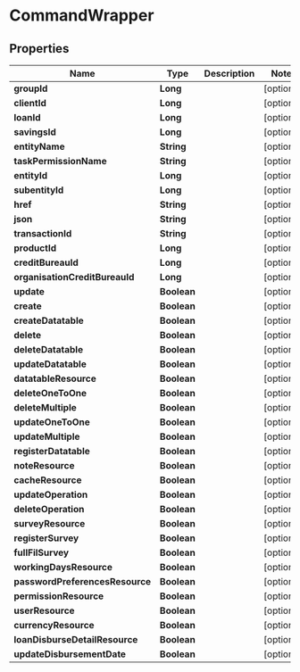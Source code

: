 

# CommandWrapper

## Properties

Name | Type | Description | Notes
------------ | ------------- | ------------- | -------------
**groupId** | **Long** |  |  [optional]
**clientId** | **Long** |  |  [optional]
**loanId** | **Long** |  |  [optional]
**savingsId** | **Long** |  |  [optional]
**entityName** | **String** |  |  [optional]
**taskPermissionName** | **String** |  |  [optional]
**entityId** | **Long** |  |  [optional]
**subentityId** | **Long** |  |  [optional]
**href** | **String** |  |  [optional]
**json** | **String** |  |  [optional]
**transactionId** | **String** |  |  [optional]
**productId** | **Long** |  |  [optional]
**creditBureauId** | **Long** |  |  [optional]
**organisationCreditBureauId** | **Long** |  |  [optional]
**update** | **Boolean** |  |  [optional]
**create** | **Boolean** |  |  [optional]
**createDatatable** | **Boolean** |  |  [optional]
**delete** | **Boolean** |  |  [optional]
**deleteDatatable** | **Boolean** |  |  [optional]
**updateDatatable** | **Boolean** |  |  [optional]
**datatableResource** | **Boolean** |  |  [optional]
**deleteOneToOne** | **Boolean** |  |  [optional]
**deleteMultiple** | **Boolean** |  |  [optional]
**updateOneToOne** | **Boolean** |  |  [optional]
**updateMultiple** | **Boolean** |  |  [optional]
**registerDatatable** | **Boolean** |  |  [optional]
**noteResource** | **Boolean** |  |  [optional]
**cacheResource** | **Boolean** |  |  [optional]
**updateOperation** | **Boolean** |  |  [optional]
**deleteOperation** | **Boolean** |  |  [optional]
**surveyResource** | **Boolean** |  |  [optional]
**registerSurvey** | **Boolean** |  |  [optional]
**fullFilSurvey** | **Boolean** |  |  [optional]
**workingDaysResource** | **Boolean** |  |  [optional]
**passwordPreferencesResource** | **Boolean** |  |  [optional]
**permissionResource** | **Boolean** |  |  [optional]
**userResource** | **Boolean** |  |  [optional]
**currencyResource** | **Boolean** |  |  [optional]
**loanDisburseDetailResource** | **Boolean** |  |  [optional]
**updateDisbursementDate** | **Boolean** |  |  [optional]



